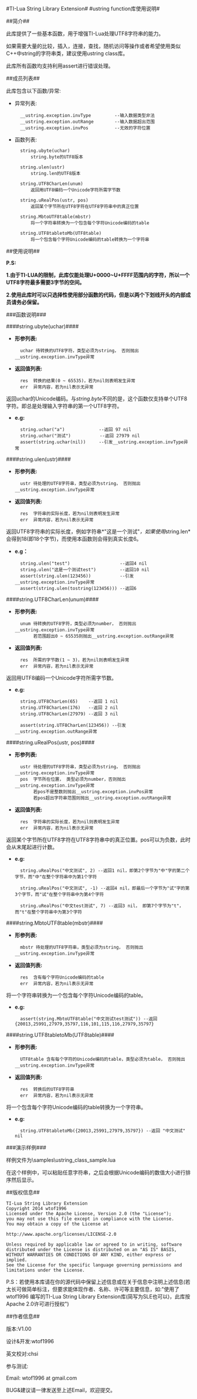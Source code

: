 #TI-Lua String Library Extension#
#ustring function库使用说明#

##简介##

此库提供了一些基本函数，用于增强TI-Lua处理UTF8字符串的能力。

如果需要大量的比较，插入，连接，查找，随机访问等操作或者希望使用类似C++中string的字符串类，建议使用ustring class库。

此库所有函数均支持利用assert进行错误处理。

##成员列表##

此库包含以下函数/异常:


* 异常列表:

		__ustring.exception.invType			--输入数据类型非法
		__ustring.exception.outRange		--输入数据超出范围
		__ustring.exception.invPos			--无效的字符位置

* 函数列表:


        string.ubyte(uchar)
            string.byte的UTF8版本

        string.ulen(ustr)
            string.len的UTF8版本

        string.UTF8CharLen(unum)
            返回用UTF8编码一个Unicode字符所需字节数

        string.uRealPos(ustr, pos)
            返回某个字节所在UTF8字符在UTF8字符串中的真正位置

        string.MbtoUTF8table(mbstr)
            将一个字符串转换为一个包含每个字符Unicode编码的table

        string.UTF8tabletoMb(UTF8table)
            将一个包含每个字符Unicode编码的table转换为一个字符串

##使用说明##

**P.S:**

**1.由于TI-LUA的限制，此库仅能处理U+0000~U+FFFF范围内的字符，所以一个UTF8字符最多需要3字节的空间。**

**2.使用此库时可以只选择性使用部分函数的代码，但是以两个下划线开头的内部成员请务必保留。**

###函数说明###

####string.ubyte(uchar)####

* **形参列表:**

		uchar 待转换的UTF8字符，类型必须为string， 否则抛出__ustring.exception.invType异常


* **返回值列表:**
	
		res	 转换的结果(0 ~ 65535)，若为nil则表明发生异常
		err	 异常内容，若为nil表示无异常
	
返回uchar的Unicode编码。与*string.byte*不同的是，这个函数仅支持单个UTF8字符。即总是处理输入字符串的第一个UTF8字符。

* **e.g:**
	
		string.uchar("a")     	      --返回 97 nil
		string.uchar("测试")   		 --返回 27979 nil
		assert(string.uchar(nil))	  --引发__ustring.exception.invType异常

####string.ulen(ustr)####

* **形参列表:**

		ustr 待处理的UTF8字符串，类型必须为string， 否则抛出__ustring.exception.invType异常

* **返回值列表:**
	
		res	 字符串的实际长度，若为nil则表明发生异常
		err	 异常内容，若为nil表示无异常

返回UTF8字符串的实际长度，例如字符串*"这是一个测试"*，如果使用*string.len*会得到18(即18个字节)，而使用本函数则会得到真实长度6。

* **e.g：**

		string.ulen("test")	  			      --返回4 nil
		string.ulen("这是一个测试test")         --返回10 nil
		assert(string.ulen(123456))		      --引发__ustring.exception.invType异常
		assert(string.ulen(tostring(123456))) --返回6

####string.UTF8CharLen(unum)####

* **形参列表:**

		unum 待转换的UTF8字符，类型必须为number， 否则抛出__ustring.exception.invType异常
		 	 若范围超出0 ~ 65535则抛出__ustring.exception.outRange异常

* **返回值列表:**
	
		res	 所需的字节数(1 ~ 3)，若为nil则表明发生异常
		err	 异常内容，若为nil表示无异常

返回用UTF8编码一个Unicode字符所需字节数。

* **e.g:**

		string.UTF8CharLen(65)    --返回 1 nil
		string.UTF8CharLen(176)   --返回 2 nil
		string.UTF8CharLen(27979) --返回 3 nil
	
		assert(string.UTF8CharLen(123456)) --引发__ustring.exception.outRange异常

####string.uRealPos(ustr, pos)####

* **形参列表:**

		ustr 待处理的UTF8字符串，类型必须为string， 否则抛出__ustring.exception.invType异常
		pos  字节所在位置， 类型必须为number，否则抛出__ustring.exception.invType异常
			 若pos不是整数则抛出__ustring.exception.invPos异常
			 若pos超出字符串范围则抛出__ustring.exception.outRange异常

* **返回值列表:**
	
		res	 字符串的实际长度，若为nil则表明发生异常
		err	 异常内容，若为nil表示无异常

返回某个字节所在UTF8字符在UTF8字符串中的真正位置。pos可以为负数，此时会从末尾起进行计数。

* **e.g:**
	
		string.uRealPos("中文测试", 2) --返回1 nil，即第2个字节为"中"字的第二个字节，而"中"在整个字符串中为第1个字符

		string.uRealPos("中文测试", -1) --返回4 nil，即最后一个字节为"试"字的第3个字节，而"试"在整个字符串中为第4个字符

		string.uRealPos("中文test测试", 7) --返回3 nil， 即第7个字节为"t"，而"t"在整个字符串中为第3个字符

####string.MbtoUTF8table(mbstr)####

* **形参列表:**

		mbstr 待处理的UTF8字符串，类型必须为string， 否则抛出__ustring.exception.invType异常

* **返回值列表:**
	
		res	 含有每个字符Unicode编码的table
		err	 异常内容，若为nil表示无异常

将一个字符串转换为一个包含每个字符Unicode编码的table。

* **e.g:**
	
		assert(string.MbtoUTF8table("中文测试test测试")) --返回{20013,25991,27979,35797,116,101,115,116,27979,35797}

####string.UTF8tabletoMb(UTF8table)####

* **形参列表:**

		UTF8table 含有每个字符的Unicode编码的table，类型必须为table， 否则抛出__ustring.exception.invType异常

* **返回值列表:**
	
		res	 转换后的UTF8字符串
		err	 异常内容，若为nil表示无异常

将一个包含每个字符Unicode编码的table转换为一个字符串。

* **e.g:**

		string.UTF8tabletoMb({20013,25991,27979,35797}) --返回 "中文测试" nil

###演示样例###

样例文件为\samples\ustring_class_sample.lua

在这个样例中，可以粘贴任意字符串，之后会根据Unicode编码的数值大小进行排序然后显示。

##版权信息##

    TI-Lua String Library Extension
 	Copyright 2014 wtof1996
    Licensed under the Apache License, Version 2.0 (the "License");
    you may not use this file except in compliance with the License.
    You may obtain a copy of the License at

    http://www.apache.org/licenses/LICENSE-2.0

    Unless required by applicable law or agreed to in writing, software
    distributed under the License is distributed on an "AS IS" BASIS,
    WITHOUT WARRANTIES OR CONDITIONS OF ANY KIND, either express or implied.
    See the License for the specific language governing permissions and
    limitations under the License.

P.S：若使用本库请在你的源代码中保留上述信息或在关于信息中注明上述信息(若太长可做简单标注，但要求能体现作者、名称、许可等主要信息，如:"使用了wtof1996 编写的TI-Lua String Library Extension库(简写为SLE也可以)，此库按 Apache 2.0许可进行授权")
	

##作者信息##

版本:V1.00

设计&开发:wtof1996

英文校对:chsi

参与测试:

Email: wtof1996 at gmail.com

BUG&建议请一律发送至上述Email，欢迎提交。